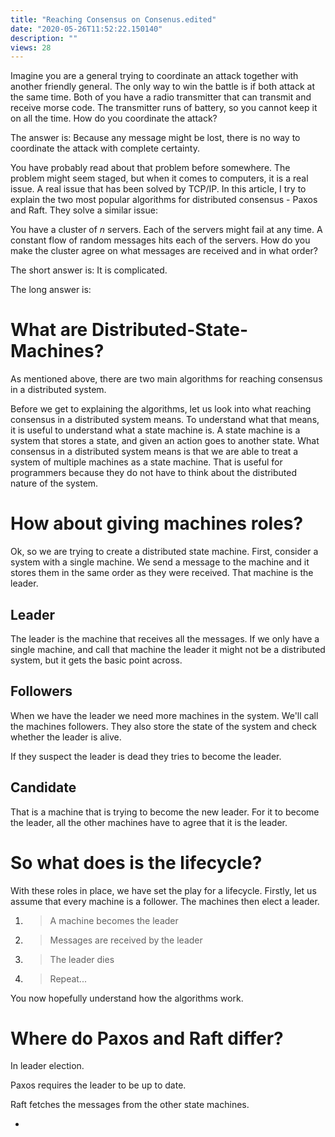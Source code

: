 ```yaml
---
title: "Reaching Consensus on Consenus.edited"
date: "2020-05-26T11:52:22.150140"
description: ""
views: 28
---
```

Imagine you are a general trying to coordinate an attack together with
another friendly general. The only way to win the battle is if both
attack at the same time. Both of you have a radio transmitter that can
transmit and receive morse code. The transmitter runs of battery, so you
cannot keep it on all the time. How do you coordinate the attack?

<span class="underline">The answer is:</span> Because any message might
be lost, there is no way to coordinate the attack with complete
certainty.

You have probably read about that problem before somewhere. The problem
might seem staged, but when it comes to computers, it is a real issue. A
real issue that has been solved by TCP/IP. In this article, I try to
explain the two most popular algorithms for distributed consensus -
Paxos and Raft. They solve a similar issue:

You have a cluster of *n* servers. Each of the servers might fail at any
time. A constant flow of random messages hits each of the servers. How
do you make the cluster agree on what messages are received and in what
order?

<span class="underline">The short answer is:</span> It is complicated.

<span class="underline">The long answer is:</span>

# What are Distributed-State-Machines?

As mentioned above, there are two main algorithms for reaching consensus
in a distributed system.

Before we get to explaining the algorithms, let us look into what
reaching consensus in a distributed system means. To understand what
that means, it is useful to understand what a state machine is. A state
machine is a system that stores a state, and given an action goes to
another state. What consensus in a distributed system means is that we
are able to treat a system of multiple machines as a state machine. That
is useful for programmers because they do not have to think about the
distributed nature of the system.

# How about giving machines roles?

Ok, so we are trying to create a distributed state machine. First,
consider a system with a single machine. We send a message to the
machine and it stores them in the same order as they were received. That
machine is the leader.

## Leader

The leader is the machine that receives all the messages. If we only
have a single machine, and call that machine the leader it might not be
a distributed system, but it gets the basic point across.

## Followers

When we have the leader we need more machines in the system. We'll call
the machines followers. They also store the state of the system and
check whether the leader is alive.

If they suspect the leader is dead they tries to become the leader.

## Candidate 

That is a machine that is trying to become the new leader. For it to
become the leader, all the other machines have to agree that it is the
leader.

# So what does is the lifecycle?

With these roles in place, we have set the play for a lifecycle.
Firstly, let us assume that every machine is a follower. The machines
then elect a leader.

1.  > A machine becomes the leader

2.  > Messages are received by the leader

3.  > The leader dies

4.  > Repeat...

You now hopefully understand how the algorithms work.

# Where do Paxos and Raft differ?

In leader election.

Paxos requires the leader to be up to date.

Raft fetches the messages from the other state machines.

  -
